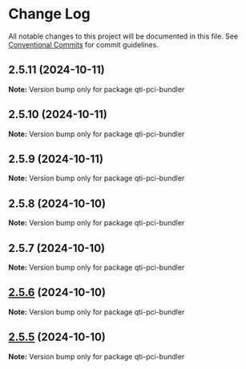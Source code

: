 # Change Log

All notable changes to this project will be documented in this file.
See [Conventional Commits](https://conventionalcommits.org) for commit guidelines.

## 2.5.11 (2024-10-11)

**Note:** Version bump only for package qti-pci-bundler





## 2.5.10 (2024-10-11)

**Note:** Version bump only for package qti-pci-bundler





## 2.5.9 (2024-10-11)

**Note:** Version bump only for package qti-pci-bundler





## 2.5.8 (2024-10-10)

**Note:** Version bump only for package qti-pci-bundler





## 2.5.7 (2024-10-10)

**Note:** Version bump only for package qti-pci-bundler





## [2.5.6](https://github.com/Citolab/qti-pci-bundler/compare/v2.5.5...v2.5.6) (2024-10-10)

**Note:** Version bump only for package qti-pci-bundler





## [2.5.5](https://github.com/Citolab/qti-pci-bundler/compare/v2.5.4...v2.5.5) (2024-10-10)

**Note:** Version bump only for package qti-pci-bundler

